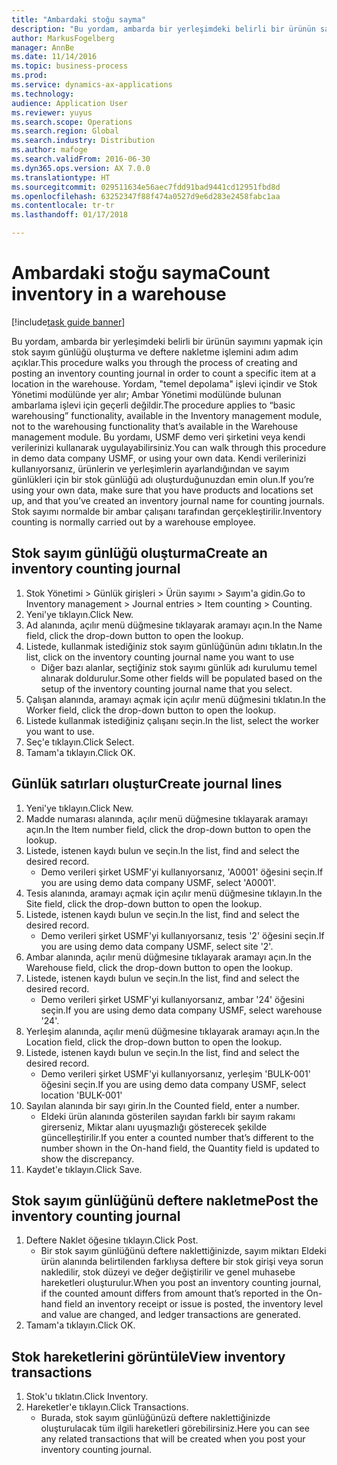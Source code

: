 ```yaml
---
title: "Ambardaki stoğu sayma"
description: "Bu yordam, ambarda bir yerleşimdeki belirli bir ürünün sayımını yapmak için stok sayım günlüğü oluşturma ve deftere nakletme işlemini adım adım açıklar."
author: MarkusFogelberg
manager: AnnBe
ms.date: 11/14/2016
ms.topic: business-process
ms.prod: 
ms.service: dynamics-ax-applications
ms.technology: 
audience: Application User
ms.reviewer: yuyus
ms.search.scope: Operations
ms.search.region: Global
ms.search.industry: Distribution
ms.author: mafoge
ms.search.validFrom: 2016-06-30
ms.dyn365.ops.version: AX 7.0.0
ms.translationtype: HT
ms.sourcegitcommit: 029511634e56aec7fdd91bad9441cd12951fbd8d
ms.openlocfilehash: 63252347f88f474a0527d9e6d283e2458fabc1aa
ms.contentlocale: tr-tr
ms.lasthandoff: 01/17/2018

---
```

# <a name="count-inventory-in-a-warehouse"></a><span data-ttu-id="e1a7b-103">Ambardaki stoğu sayma</span><span class="sxs-lookup"><span data-stu-id="e1a7b-103">Count inventory in a warehouse</span></span>

[!include[task guide banner](../../includes/task-guide-banner.md)]

<span data-ttu-id="e1a7b-104">Bu yordam, ambarda bir yerleşimdeki belirli bir ürünün sayımını yapmak için stok sayım günlüğü oluşturma ve deftere nakletme işlemini adım adım açıklar.</span><span class="sxs-lookup"><span data-stu-id="e1a7b-104">This procedure walks you through the process of creating and posting an inventory counting journal in order to count a specific item at a location in the warehouse.</span></span> <span data-ttu-id="e1a7b-105">Yordam, "temel depolama" işlevi içindir ve Stok Yönetimi modülünde yer alır; Ambar Yönetimi modülünde bulunan ambarlama işlevi için geçerli değildir.</span><span class="sxs-lookup"><span data-stu-id="e1a7b-105">The procedure applies to “basic warehousing” functionality, available in the Inventory management module, not to the warehousing functionality that’s available in the Warehouse management module.</span></span> <span data-ttu-id="e1a7b-106">Bu yordamı, USMF demo veri şirketini veya kendi verilerinizi kullanarak uygulayabilirsiniz.</span><span class="sxs-lookup"><span data-stu-id="e1a7b-106">You can walk through this procedure in demo data company USMF, or using your own data.</span></span> <span data-ttu-id="e1a7b-107">Kendi verilerinizi kullanıyorsanız, ürünlerin ve yerleşimlerin ayarlandığından ve sayım günlükleri için bir stok günlüğü adı oluşturduğunuzdan emin olun.</span><span class="sxs-lookup"><span data-stu-id="e1a7b-107">If you’re using your own data, make sure that you have products and locations set up, and that you’ve created an inventory journal name for counting journals.</span></span> <span data-ttu-id="e1a7b-108">Stok sayımı normalde bir ambar çalışanı tarafından gerçekleştirilir.</span><span class="sxs-lookup"><span data-stu-id="e1a7b-108">Inventory counting is normally carried out by a warehouse employee.</span></span>


## <a name="create-an-inventory-counting-journal"></a><span data-ttu-id="e1a7b-109">Stok sayım günlüğü oluşturma</span><span class="sxs-lookup"><span data-stu-id="e1a7b-109">Create an inventory counting journal</span></span>
1. <span data-ttu-id="e1a7b-110">Stok Yönetimi > Günlük girişleri > Ürün sayımı > Sayım'a gidin.</span><span class="sxs-lookup"><span data-stu-id="e1a7b-110">Go to Inventory management > Journal entries > Item counting > Counting.</span></span>
2. <span data-ttu-id="e1a7b-111">Yeni'ye tıklayın.</span><span class="sxs-lookup"><span data-stu-id="e1a7b-111">Click New.</span></span>
3. <span data-ttu-id="e1a7b-112">Ad alanında, açılır menü düğmesine tıklayarak aramayı açın.</span><span class="sxs-lookup"><span data-stu-id="e1a7b-112">In the Name field, click the drop-down button to open the lookup.</span></span>
4. <span data-ttu-id="e1a7b-113">Listede, kullanmak istediğiniz stok sayım günlüğünün adını tıklatın.</span><span class="sxs-lookup"><span data-stu-id="e1a7b-113">In the list, click on the inventory counting journal name you want to use</span></span>
    * <span data-ttu-id="e1a7b-114">Diğer bazı alanlar, seçtiğiniz stok sayımı günlük adı kurulumu temel alınarak doldurulur.</span><span class="sxs-lookup"><span data-stu-id="e1a7b-114">Some other fields will be populated based on the setup of the inventory counting journal name that you select.</span></span>  
5. <span data-ttu-id="e1a7b-115">Çalışan alanında, aramayı açmak için açılır menü düğmesini tıklatın.</span><span class="sxs-lookup"><span data-stu-id="e1a7b-115">In the Worker field, click the drop-down button to open the lookup.</span></span>
6. <span data-ttu-id="e1a7b-116">Listede kullanmak istediğiniz çalışanı seçin.</span><span class="sxs-lookup"><span data-stu-id="e1a7b-116">In the list, select the worker you want to use.</span></span>
7. <span data-ttu-id="e1a7b-117">Seç'e tıklayın.</span><span class="sxs-lookup"><span data-stu-id="e1a7b-117">Click Select.</span></span>
8. <span data-ttu-id="e1a7b-118">Tamam'a tıklayın.</span><span class="sxs-lookup"><span data-stu-id="e1a7b-118">Click OK.</span></span>

## <a name="create-journal-lines"></a><span data-ttu-id="e1a7b-119">Günlük satırları oluştur</span><span class="sxs-lookup"><span data-stu-id="e1a7b-119">Create journal lines</span></span>
1. <span data-ttu-id="e1a7b-120">Yeni'ye tıklayın.</span><span class="sxs-lookup"><span data-stu-id="e1a7b-120">Click New.</span></span>
2. <span data-ttu-id="e1a7b-121">Madde numarası alanında, açılır menü düğmesine tıklayarak aramayı açın.</span><span class="sxs-lookup"><span data-stu-id="e1a7b-121">In the Item number field, click the drop-down button to open the lookup.</span></span>
3. <span data-ttu-id="e1a7b-122">Listede, istenen kaydı bulun ve seçin.</span><span class="sxs-lookup"><span data-stu-id="e1a7b-122">In the list, find and select the desired record.</span></span>
    * <span data-ttu-id="e1a7b-123">Demo verileri şirket USMF'yi kullanıyorsanız, 'A0001' öğesini seçin.</span><span class="sxs-lookup"><span data-stu-id="e1a7b-123">If you are using demo data company USMF, select 'A0001'.</span></span>  
4. <span data-ttu-id="e1a7b-124">Tesis alanında, aramayı açmak için açılır menü düğmesine tıklayın.</span><span class="sxs-lookup"><span data-stu-id="e1a7b-124">In the Site field, click the drop-down button to open the lookup.</span></span>
5. <span data-ttu-id="e1a7b-125">Listede, istenen kaydı bulun ve seçin.</span><span class="sxs-lookup"><span data-stu-id="e1a7b-125">In the list, find and select the desired record.</span></span>
    * <span data-ttu-id="e1a7b-126">Demo verileri şirket USMF'yi kullanıyorsanız, tesis '2' öğesini seçin.</span><span class="sxs-lookup"><span data-stu-id="e1a7b-126">If you are using demo data company USMF, select site '2'.</span></span>  
6. <span data-ttu-id="e1a7b-127">Ambar alanında, açılır menü düğmesine tıklayarak aramayı açın.</span><span class="sxs-lookup"><span data-stu-id="e1a7b-127">In the Warehouse field, click the drop-down button to open the lookup.</span></span>
7. <span data-ttu-id="e1a7b-128">Listede, istenen kaydı bulun ve seçin.</span><span class="sxs-lookup"><span data-stu-id="e1a7b-128">In the list, find and select the desired record.</span></span>
    * <span data-ttu-id="e1a7b-129">Demo verileri şirket USMF'yi kullanıyorsanız, ambar '24' öğesini seçin.</span><span class="sxs-lookup"><span data-stu-id="e1a7b-129">If you are using demo data company USMF, select warehouse '24'.</span></span>  
8. <span data-ttu-id="e1a7b-130">Yerleşim alanında, açılır menü düğmesine tıklayarak aramayı açın.</span><span class="sxs-lookup"><span data-stu-id="e1a7b-130">In the Location field, click the drop-down button to open the lookup.</span></span>
9. <span data-ttu-id="e1a7b-131">Listede, istenen kaydı bulun ve seçin.</span><span class="sxs-lookup"><span data-stu-id="e1a7b-131">In the list, find and select the desired record.</span></span>
    * <span data-ttu-id="e1a7b-132">Demo verileri şirket USMF'yi kullanıyorsanız, yerleşim 'BULK-001' öğesini seçin.</span><span class="sxs-lookup"><span data-stu-id="e1a7b-132">If you are using demo data company USMF, select location 'BULK-001'</span></span>  
10. <span data-ttu-id="e1a7b-133">Sayılan alanında bir sayı girin.</span><span class="sxs-lookup"><span data-stu-id="e1a7b-133">In the Counted field, enter a number.</span></span>
    * <span data-ttu-id="e1a7b-134">Eldeki ürün alanında gösterilen sayıdan farklı bir sayım rakamı girerseniz, Miktar alanı uyuşmazlığı gösterecek şekilde güncelleştirilir.</span><span class="sxs-lookup"><span data-stu-id="e1a7b-134">If you enter a counted number that’s different to the number shown in the On-hand field, the Quantity field is updated to show the discrepancy.</span></span>  
11. <span data-ttu-id="e1a7b-135">Kaydet'e tıklayın.</span><span class="sxs-lookup"><span data-stu-id="e1a7b-135">Click Save.</span></span>

## <a name="post-the-inventory-counting-journal"></a><span data-ttu-id="e1a7b-136">Stok sayım günlüğünü deftere nakletme</span><span class="sxs-lookup"><span data-stu-id="e1a7b-136">Post the inventory counting journal</span></span>
1. <span data-ttu-id="e1a7b-137">Deftere Naklet öğesine tıklayın.</span><span class="sxs-lookup"><span data-stu-id="e1a7b-137">Click Post.</span></span>
    * <span data-ttu-id="e1a7b-138">Bir stok sayım günlüğünü deftere naklettiğinizde, sayım miktarı Eldeki ürün alanında belirtilenden farklıysa deftere bir stok girişi veya sorun nakledilir, stok düzeyi ve değer değiştirilir ve genel muhasebe hareketleri oluşturulur.</span><span class="sxs-lookup"><span data-stu-id="e1a7b-138">When you post an inventory counting journal, if the counted amount differs from amount that’s reported in the On-hand field an inventory receipt or issue is posted, the inventory level and value are changed, and ledger transactions are generated.</span></span>  
2. <span data-ttu-id="e1a7b-139">Tamam'a tıklayın.</span><span class="sxs-lookup"><span data-stu-id="e1a7b-139">Click OK.</span></span>

## <a name="view-inventory-transactions"></a><span data-ttu-id="e1a7b-140">Stok hareketlerini görüntüle</span><span class="sxs-lookup"><span data-stu-id="e1a7b-140">View inventory transactions</span></span>
1. <span data-ttu-id="e1a7b-141">Stok'u tıklatın.</span><span class="sxs-lookup"><span data-stu-id="e1a7b-141">Click Inventory.</span></span>
2. <span data-ttu-id="e1a7b-142">Hareketler'e tıklayın.</span><span class="sxs-lookup"><span data-stu-id="e1a7b-142">Click Transactions.</span></span>
    * <span data-ttu-id="e1a7b-143">Burada, stok sayım günlüğünüzü deftere naklettiğinizde oluşturulacak tüm ilgili hareketleri görebilirsiniz.</span><span class="sxs-lookup"><span data-stu-id="e1a7b-143">Here you can see any related transactions that will be created when you post your inventory counting journal.</span></span>   

